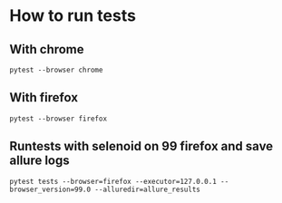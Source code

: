 # How to run tests
## With chrome
```
pytest --browser chrome
```
## With firefox
```
pytest --browser firefox
```
## Runtests with selenoid on 99 firefox and save allure logs
```
pytest tests --browser=firefox --executor=127.0.0.1 --browser_version=99.0 --alluredir=allure_results
```